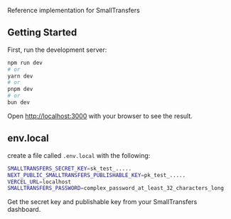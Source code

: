 Reference implementation for SmallTransfers

## Getting Started

First, run the development server:

```bash
npm run dev
# or
yarn dev
# or
pnpm dev
# or
bun dev
```

Open [http://localhost:3000](http://localhost:3000) with your browser to see the result.

## env.local

create a file called `.env.local` with the following:

```bash
SMALLTRANSFERS_SECRET_KEY=sk_test_.....
NEXT_PUBLIC_SMALLTRANSFERS_PUBLISHABLE_KEY=pk_test_.....
VERCEL_URL=localhost
SMALLTRANSFERS_PASSWORD=complex_password_at_least_32_characters_long
```

Get the secret key and publishable key from your SmallTransfers dashboard.
